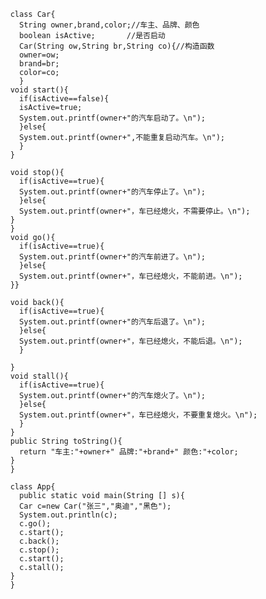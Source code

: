           class Car{
            String owner,brand,color;//车主、品牌、颜色
            boolean isActive;		//是否启动
            Car(String ow,String br,String co){//构造函数
            owner=ow;
            brand=br;
            color=co;
            }
          void start(){
            if(isActive==false){
            isActive=true;
            System.out.printf(owner+"的汽车启动了。\n");
            }else{
            System.out.printf(owner+",不能重复启动汽车。\n");	
            }
          }

          void stop(){
            if(isActive==true){
            System.out.printf(owner+"的汽车停止了。\n");
            }else{
            System.out.printf(owner+"，车已经熄火，不需要停止。\n");
          }
          }
          void go(){
            if(isActive==true){
            System.out.printf(owner+"的汽车前进了。\n");
            }else{
            System.out.printf(owner+"，车已经熄火，不能前进。\n");
          }}	

          void back(){
            if(isActive==true){
            System.out.printf(owner+"的汽车后退了。\n");
            }else{
            System.out.printf(owner+"，车已经熄火，不能后退。\n");
            }

          }
          void stall(){
            if(isActive==true){
            System.out.printf(owner+"的汽车熄火了。\n");
            }else{
            System.out.printf(owner+"，车已经熄火，不要重复熄火。\n");
            }
          }
          public String toString(){
            return "车主:"+owner+" 品牌:"+brand+" 颜色:"+color;
          }
          }

          class App{
            public static void main(String [] s){
            Car c=new Car("张三","奥迪","黑色");
            System.out.println(c);
            c.go();
            c.start();
            c.back();
            c.stop();
            c.start();
            c.stall();
          }
          }
